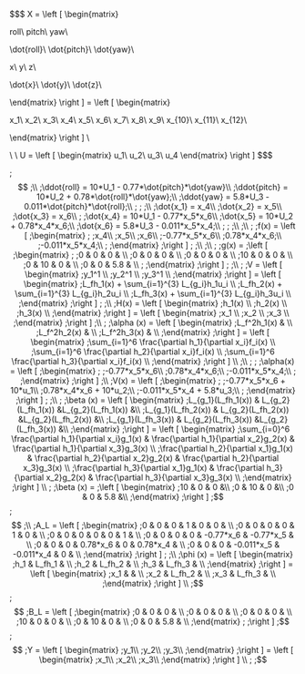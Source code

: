$$$
X = \left [ \begin{matrix}

roll\\
pitch\\
yaw\\

\dot{roll}\\
\dot{pitch}\\
\dot{yaw}\\

x\\
y\\
z\\

\dot{x}\\
\dot{y}\\
\dot{z}\\

\end{matrix}
\right ] = 
\left [ \begin{matrix}

x_1\\
x_2\\
x_3\\
x_4\\
x_5\\
x_6\\
x_7\\
x_8\\
x_9\\
x_{10}\\
x_{11}\\
x_{12}\\



\end{matrix}
\right ]
\\

\\
\\
U = \left [ \begin{matrix}
u_1\\
u_2\\
u_3\\
u_4
\end{matrix}
\right ]
$$$



;$$
;\\
;\ddot{roll} = 10*U_1 - 0.77*\dot{pitch}*\dot{yaw}\\
;\ddot{pitch} = 10*U_2 + 0.78*\dot{roll}*\dot{yaw};\\
;\ddot{yaw} = 5.8*U_3 - 0.011*\dot{pitch}*\dot{roll};\\
;
;
;\\
;\dot{x_1} = x_4\\
;\dot{x_2} = x_5\\
;\dot{x_3} = x_6\\
;
;\dot{x_4} = 10*U_1 - 0.77*x_5*x_6\\
;\dot{x_5} = 10*U_2 + 0.78*x_4*x_6;\\
;\dot{x_6} = 5.8*U_3 - 0.011*x_5*x_4;\\
;
;
;\\
;\\
;
;f(x) = \left [ 
;\begin{matrix}
;
;x_4\\
;x_5\\
;x_6\\
;-0.77*x_5*x_6\\
;0.78*x_4*x_6;\\
;-0.011*x_5*x_4;\\
;
;\end{matrix}
;\right ]
;
;\\
;\\
;
;g(x) = 
;\left [ 
;\begin{matrix}
;
;0  & 0  & 0   & \\
;0  & 0  & 0   & \\
;0  & 0  & 0   & \\
;10 & 0  & 0   & \\
;0  & 10 & 0   & \\
;0  & 0  & 5.8 & \\
;
;\end{matrix}
;\right ]
;
;\\
;
;V = \left [ \begin{matrix}
;y_1^1 \\
;y_2^1 \\
;y_3^1 \\
;\end{matrix}
;\right ] = \left [ \begin{matrix}
;L_fh_1(x) + \sum_{i=1}^{3} L_{g_i}h_1u_i  \\
;L_fh_2(x) + \sum_{i=1}^{3} L_{g_i}h_2u_i  \\
;L_fh_3(x) + \sum_{i=1}^{3} L_{g_i}h_3u_i  \\
;\end{matrix}
;\right ] 
;
;\\
;H(x) = \left [ \begin{matrix}
;h_1(x) \\
;h_2(x) \\
;h_3(x) \\
;\end{matrix}
;\right ] =  \left [ \begin{matrix}
;x_1 \\
;x_2 \\
;x_3 \\
;\end{matrix}
;\right ] 
;\\
;
;\alpha (x) = \left [ \begin{matrix}
;L_f^2h_1(x) & \\
;L_f^2h_2(x) & \\
;L_f^2h_3(x) & \\
;\end{matrix}
;\right ] = \left [ \begin{matrix}
;\sum_{i=1}^6 \frac{\partial h_1}{\partial x_i}f_i(x) \\ 
;\sum_{i=1}^6 \frac{\partial h_2}{\partial x_i}f_i(x) \\ 
;\sum_{i=1}^6 \frac{\partial h_3}{\partial x_i}f_i(x) \\ 
;\end{matrix}
;\right ] \\
;\\
;
;
;\alpha(x) = \left [ 
;\begin{matrix}
;
;-0.77*x_5*x_6\\
;0.78*x_4*x_6;\\
;-0.011*x_5*x_4;\\
;
;\end{matrix}
;\right ]
;\\
;V(x) = \left [ 
;\begin{matrix}
;
;-0.77*x_5*x_6 + 10*u_1\\
;0.78*x_4*x_6 + 10*u_2;\\
;-0.011*x_5*x_4 + 5.8*u_3;\\
;
;\end{matrix}
;\right ]
;
;\\
;
;\beta (x) = \left [ \begin{matrix}
;L_{g_1}(L_fh_1(x)) & L_{g_2}(L_fh_1(x)) &L_{g_2}(L_fh_1(x)) &\\
;L_{g_1}(L_fh_2(x)) & L_{g_2}(L_fh_2(x)) &L_{g_2}(L_fh_2(x)) &\\
;L_{g_1}(L_fh_3(x)) & L_{g_2}(L_fh_3(x)) &L_{g_2}(L_fh_3(x)) &\\
;\end{matrix}
;\right ] = \left [ \begin{matrix}
;\sum_{i=0}^6 \frac{\partial h_1}{\partial x_i}g_1(x) & \frac{\partial h_1}{\partial x_2}g_2(x) &  \frac{\partial h_1}{\partial x_3}g_3(x) \\
;\frac{\partial h_2}{\partial x_1}g_1(x) & \frac{\partial h_2}{\partial x_2}g_2(x) &  \frac{\partial h_2}{\partial x_3}g_3(x) \\
;\frac{\partial h_3}{\partial x_1}g_1(x) & \frac{\partial h_3}{\partial x_2}g_2(x) &  \frac{\partial h_3}{\partial x_3}g_3(x) \\
;\end{matrix}
;\right ] \\
;
;\beta (x) =  
;\left [ \begin{matrix}
;10 & 0 & 0 &\\ 
;0 & 10 & 0 &\\ 
;0 & 0 & 5.8 &\\ 
;\end{matrix}
;\right ] 
;$$
;$$
;\\
;A_L = \left [ 
;\begin{matrix}
;0 & 0 & 0 & 1          & 0          & 0         & \\
;0 & 0 & 0 & 0          & 1          & 0         & \\
;0 & 0 & 0 & 0          & 0          & 1         & \\
;0 & 0 & 0 & 0          & -0.77*x_6  & -0.77*x_5 & \\
;0 & 0 & 0 & 0.78*x_6   & 0          & 0.78*x_4  & \\
;0 & 0 & 0 & -0.011*x_5 & -0.011*x_4 & 0         & \\
;\end{matrix}
;\right ]
;
;\\
;\phi (x) = \left [ \begin{matrix}
;h_1 & L_fh_1 & \\
;h_2 & L_fh_2 & \\
;h_3 & L_fh_3 & \\
;\end{matrix}
;\right ] = \left [ \begin{matrix}
;x_1 & & \\
;x_2 & L_fh_2 & \\
;x_3 & L_fh_3 & \\
;\end{matrix}
;\right ] \\
;$$
;$$
;B_L = \left [ 
;\begin{matrix}
;0  & 0  & 0   & \\
;0  & 0  & 0   & \\
;0  & 0  & 0   & \\
;10 & 0  & 0   & \\
;0  & 10 & 0   & \\
;0  & 0  & 5.8 & \\
;\end{matrix}
;
;\right ]
;$$
;$$
;Y = \left [ \begin{matrix}
;y_1\\
;y_2\\
;y_3\\
;\end{matrix}
;\right ] =  \left [ \begin{matrix}
;x_1\\
;x_2\\
;x_3\\
;\end{matrix}
;\right ] \\
;
;$$
